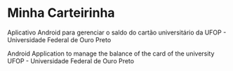 # Minha Carteirinha
Aplicativo Android para gerenciar o saldo do cartão universitário da UFOP - Universidade Federal de Ouro Preto


Android Application to manage the balance of the card of the university UFOP - Universidade Federal de Ouro Preto
